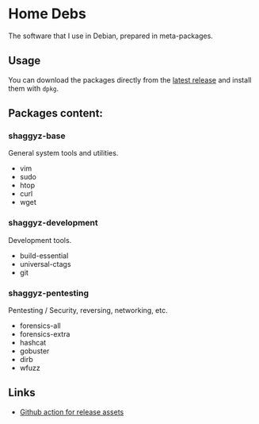 # Home Debs

The software that I use in Debian, prepared in meta-packages.

## Usage

You can download the packages directly from the [latest release](https://github.com/shaggyz/home-debs/releases/latest) and install them with `dpkg`.

## Packages content:

### shaggyz-base

General system tools and utilities.

- vim
- sudo
- htop
- curl
- wget

### shaggyz-development

Development tools.

- build-essential
- universal-ctags
- git

### shaggyz-pentesting

Pentesting / Security, reversing, networking, etc.

- forensics-all
- forensics-extra
- hashcat
- gobuster
- dirb
- wfuzz

## Links

- [Github action for release assets](https://github.com/actions/upload-release-asset)
